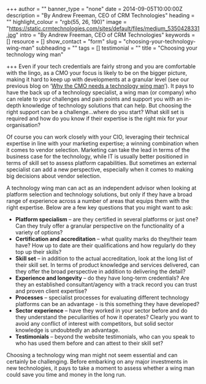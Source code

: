 +++
author = ""
banner_type = "none"
date = 2014-09-05T10:00:00Z
description = "By Andrew Freeman, CEO of CRM Technologies"
heading = ""
highlight_colour = "rgb(55, 26, 190)"
image = "https://static.crmtechnologies.com/sites/default/files/medium_5350428331.jpg"
intro = "By Andrew Freeman, CEO of CRM Technologies"
keywords = []
resource = []
show_contact = "form"
slug = "choosing-your-technology-wing-man"
subheading = ""
tags = []
testimonial = ""
title = "Choosing your technology wing man"

+++
Even if your tech credentials are fairly strong and you are comfortable with the lingo, as a CMO your focus is likely to be on the bigger picture, making it hard to keep up with developments at a granular level (see our previous blog on ‘[Why the CMO needs a technology wing man](https://www.crmtechnologies.com/blog/2014/07/18/why-does-the-cmo-need-a-technology-wing-man/)’). It pays to have the back up of a technology specialist, a wing man (or company) who can relate to your challenges and pain points and support you with an in-depth knowledge of technology solutions that can help. But choosing the right support can be a challenge…where do you start? What skill set is required and how do you know if their expertise is the right mix for your organisation?

Of course you can work closely with your CIO, leveraging their technical expertise in line with your marketing expertise; a winning combination when it comes to vendor selection. Marketing can take the lead in terms of the business case for the technology, while IT is usually better positioned in terms of skill set to assess platform capabilities. But sometimes an external specialist can add a new perspective, especially when it comes to making big decisions about vendor selection.

A technology wing man can act as an independent advisor when looking at platform selection and technology solutions, but only if they have a broad range of experience across a number of areas that equips them with the right expertise. Below are a few key questions that you might want to ask:

* **Platform specialism** – are they certified in several platforms or just one? Can they truly offer a granular perspective on the functionality of a variety of options?
* **Certification and accreditation** – what quality marks do they/their team have? How up to date are their qualifications and how regularly do they top up their skills?
* **Skill set** – in addition to the actual accreditation, look at the long list of their skill set. In terms of product knowledge and services delivered, can they offer the broad perspective in addition to delivering the detail?
* **Experience and longevity** – do they have long-term credentials? Are they an established consultant/agency with a track record you can trust and proven client expertise?
* **Processes** – specialist processes for evaluating different technology platforms can be an advantage - is this something they have developed?
* **Sector experience** – have they worked in your sector before and do they understand the peculiarities of how it operates? Clearly you want to avoid any conflict of interest with competitors, but solid sector knowledge is undoubtedly an advantage.
* **Testimonials** – beyond the website testimonials, who can you speak to who has used them before and can attest to their skill set?

Choosing a technology wing man might not seem essential and can certainly be challenging. Before embarking on any major investments in new technologies, it pays to take a moment to assess whether a wing man could save you time and money in the long run.